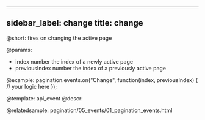 
---
sidebar_label: change
title: change
---          

@short:
fires on changing the active page

@params:
- index     number  the index of a newly active page
- previousIndex     number  the index of a previously active page


@example:
pagination.events.on("Change", function(index, previousIndex) {
  // your logic here
});


@template: api_event
@descr:


@relatedsample:
pagination/05_events/01_pagination_events.html

